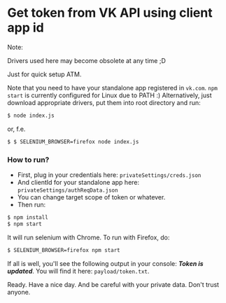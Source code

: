 # Get token from VK API using client app id

Note:

Drivers used here may become obsolete at any time ;D

Just for quick setup ATM.

Note that you need to have your standalone app registered in `vk.com`.
`npm start` is currently configured for Linux due to PATH :)
Alternatively, just download appropriate drivers, put them into root directory and run:

```sh
$ node index.js
```
or, f.e.

```sh
$ $ SELENIUM_BROWSER=firefox node index.js
```

### How to run?
- First, plug in your credentials here: `privateSettings/creds.json`
- And clientId for your standalone app here: `privateSettings/authReqData.json`
- You can change target scope of token or whatever.
- Then run:

```sh
$ npm install
$ npm start
```
It will run selenium with Chrome. To run with Firefox, do:

```sh
$ SELENIUM_BROWSER=firefox npm start
```

If all is well, you'll see the following output in your console:
***Token is updated***.
You will find it here:
`payload/token.txt`.

Ready. Have a nice day. And be careful with your private data. Don't trust anyone.
